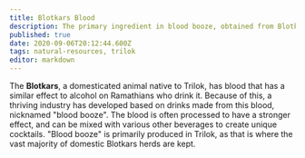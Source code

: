 ```yaml
---
title: Blotkars Blood
description: The primary ingredient in blood booze, obtained from Blotkars.
published: true
date: 2020-09-06T20:12:44.600Z
tags: natural-resources, trilok
editor: markdown
---
```


The **Blotkars**, a domesticated animal native to Trilok, has blood that has a similar effect to alcohol on Ramathians who drink it. Because of this, a thriving industry has developed based on drinks made from this blood, nicknamed "blood booze". The blood is often processed to have a stronger effect, and can be mixed with various other beverages to create unique cocktails. "Blood booze" is primarily produced in Trilok, as that is where the vast majority of domestic Blotkars herds are kept.